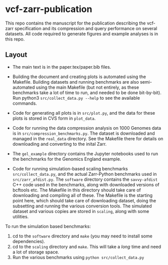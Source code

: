 # vcf-zarr-publication

This repo contains the manuscript for the publication describing the vcf-zarr
specification and its compression and query performance on several datasets.
All code required to generate figures and example analyses is in this
repo.

## Layout

- The main text is in the paper.tex/paper.bib files.

- Building the document and creating plots is automated using the
Makefile. Building datasets and running benchmarks are also semi-automated
using the main Makefile (but not entirely, as these benchmarks take a lot
of time to run, and needed to be done bit-by-bit). Run python3
``src/collect_data.py --help`` to see the available commands.

- Code for generating all plots is in ``src/plot.py``, and the data for these
plots is stored in CVS form in ``plot_data``.

- Code for running the data compression analysis on 1000 Genomes data
is in ``src/compression_benchmarks.py``. The dataset is downloaded
and managed in the ``real_data`` directory. See the Makefile there
for details on downloading and converting to the inital Zarr.

- The ``gel_example`` directory contains the Jupyter notebooks used to run the
benchmarks for the Genomics England example.

- Code for running simulation-based scaling benchmarks ``src/collect_data.py``,
  and the actual Zarr-Python benchmarks used in ``src/zarr_afdist.py``. The
``software`` directory contains the ``savvy-afdist`` C++ code used in the
benchmarks, along with downloaded versions of bcftools etc. The Makefile in
this directory should take care of downloading and compiling all of these. The
Makefile is the starting point here, which should take care of downloading
dataset, doing the subsetting and running the various conversion tools. The
simulated dataset and various copies are stored in ``scaling``, along with some
utilities.

To run the simulation based benchmarks:

1. cd to the ``software`` directory and ``make`` (you may need to install some dependencies).
2. cd to the ``scaling`` directory and ``make``. This will take a *long* time and need a
lot of storage space.
3. Run the various benchmarks using ``python src/collect_data.py``

